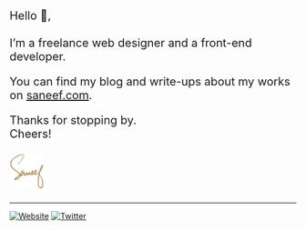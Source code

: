 <div style="font-size: 1.25rem;">
  <p>Hello 👋,<br/><br/>I’m a freelance web designer and a front-end developer.</p>
  <p>You can find my blog and write-ups about my works on <a href="https://saneef.com">saneef.com</a>.</p>
  <p>Thanks for stopping by.<br>Cheers!<br><br><a href="https://saneef.com"><img src="https://github.com/saneef/saneef/raw/master/logo.svg?sanitize=true" width="60" height="60"></a></p>
</div>

---

[![Website](https://img.shields.io/badge/website-saneef.com-blue?style=for-the-badge)](https://saneef.com)
[![Twitter](https://img.shields.io/badge/twitter-%40saneef-green?style=for-the-badge)](https://twitter.com/saneef)

